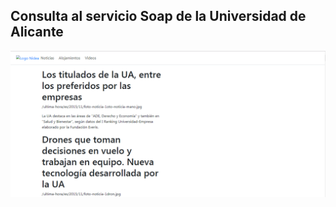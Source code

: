 ## Consulta al servicio Soap de la Universidad de Alicante

![Alt text](https://github.com/Joseba10/Universidad-Alicante/blob/master/src/img/vistaprevia.PNG)
